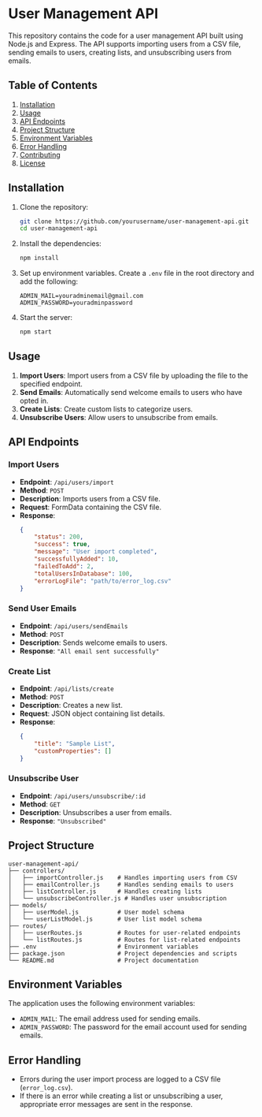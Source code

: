 # User Management API

This repository contains the code for a user management API built using Node.js and Express. The API supports importing users from a CSV file, sending emails to users, creating lists, and unsubscribing users from emails.

## Table of Contents
1. [Installation](#installation)
2. [Usage](#usage)
3. [API Endpoints](#api-endpoints)
4. [Project Structure](#project-structure)
5. [Environment Variables](#environment-variables)
6. [Error Handling](#error-handling)
7. [Contributing](#contributing)
8. [License](#license)

## Installation

1. Clone the repository:
    ```bash
    git clone https://github.com/yourusername/user-management-api.git
    cd user-management-api
    ```

2. Install the dependencies:
    ```bash
    npm install
    ```

3. Set up environment variables. Create a `.env` file in the root directory and add the following:
    ```env
    ADMIN_MAIL=youradminemail@gmail.com
    ADMIN_PASSWORD=youradminpassword
    ```

4. Start the server:
    ```bash
    npm start
    ```

## Usage

1. **Import Users**: Import users from a CSV file by uploading the file to the specified endpoint.
2. **Send Emails**: Automatically send welcome emails to users who have opted in.
3. **Create Lists**: Create custom lists to categorize users.
4. **Unsubscribe Users**: Allow users to unsubscribe from emails.

## API Endpoints

### Import Users
- **Endpoint**: `/api/users/import`
- **Method**: `POST`
- **Description**: Imports users from a CSV file.
- **Request**: FormData containing the CSV file.
- **Response**:
    ```json
    {
        "status": 200,
        "success": true,
        "message": "User import completed",
        "successfullyAdded": 10,
        "failedToAdd": 2,
        "totalUsersInDatabase": 100,
        "errorLogFile": "path/to/error_log.csv"
    }
    ```

### Send User Emails
- **Endpoint**: `/api/users/sendEmails`
- **Method**: `POST`
- **Description**: Sends welcome emails to users.
- **Response**: `"All email sent successfully"`

### Create List
- **Endpoint**: `/api/lists/create`
- **Method**: `POST`
- **Description**: Creates a new list.
- **Request**: JSON object containing list details.
- **Response**:
    ```json
    {
        "title": "Sample List",
        "customProperties": []
    }
    ```

### Unsubscribe User
- **Endpoint**: `/api/users/unsubscribe/:id`
- **Method**: `GET`
- **Description**: Unsubscribes a user from emails.
- **Response**: `"Unsubscribed"`

## Project Structure

```plaintext
user-management-api/
├── controllers/
│   ├── importController.js    # Handles importing users from CSV
│   ├── emailController.js     # Handles sending emails to users
│   ├── listController.js      # Handles creating lists
│   └── unsubscribeController.js # Handles user unsubscription
├── models/
│   ├── userModel.js           # User model schema
│   └── userListModel.js       # User list model schema
├── routes/
│   ├── userRoutes.js          # Routes for user-related endpoints
│   └── listRoutes.js          # Routes for list-related endpoints
├── .env                       # Environment variables
├── package.json               # Project dependencies and scripts
└── README.md                  # Project documentation
```

## Environment Variables

The application uses the following environment variables:

- `ADMIN_MAIL`: The email address used for sending emails.
- `ADMIN_PASSWORD`: The password for the email account used for sending emails.

## Error Handling

- Errors during the user import process are logged to a CSV file (`error_log.csv`).
- If there is an error while creating a list or unsubscribing a user, appropriate error messages are sent in the response.
